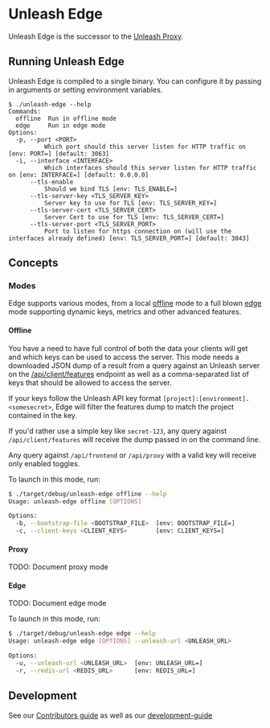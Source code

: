 # Unleash Edge

Unleash Edge is the successor to the [Unleash Proxy](https://docs.getunleash.io/how-to/how-to-run-the-unleash-proxy).

## Running Unleash Edge

Unleash Edge is compiled to a single binary. You can configure it by passing in arguments or setting environment variables.

```shell
$ ./unleash-edge --help
Commands:
  offline  Run in offline mode
  edge     Run in edge mode
Options:
  -p, --port <PORT>
          Which port should this server listen for HTTP traffic on [env: PORT=] [default: 3063]
  -i, --interface <INTERFACE>
          Which interfaces should this server listen for HTTP traffic on [env: INTERFACE=] [default: 0.0.0.0]
      --tls-enable
          Should we bind TLS [env: TLS_ENABLE=]
      --tls-server-key <TLS_SERVER_KEY>
          Server key to use for TLS [env: TLS_SERVER_KEY=]
      --tls-server-cert <TLS_SERVER_CERT>
          Server Cert to use for TLS [env: TLS_SERVER_CERT=]
      --tls-server-port <TLS_SERVER_PORT>
          Port to listen for https connection on (will use the interfaces already defined) [env: TLS_SERVER_PORT=] [default: 3043]
```

## Concepts

### Modes

Edge supports various modes, from a local [offline](#offline) mode to a full blown [edge](#edge) mode supporting dynamic keys, metrics and other advanced features.

#### Offline

You have a need to have full control of both the data your clients will get and which keys can be used to access the server. This mode needs a downloaded JSON dump of a result from a query against an Unleash server on the [/api/client/features](https://docs.getunleash.io/reference/api/unleash/get-client-feature) endpoint as well as a comma-separated list of keys that should be allowed to access the server.

If your keys follow the Unleash API key format `[project]:[environment].<somesecret>`, Edge will filter the features dump to match the project contained in the key.

If you'd rather use a simple key like `secret-123`, any query against `/api/client/features` will receive the dump passed in on the command line.

Any query against `/api/frontend` or `/api/proxy` with a valid key will receive only enabled toggles.

To launch in this mode, run:

```bash
$ ./target/debug/unleash-edge offline --help
Usage: unleash-edge offline [OPTIONS]

Options:
  -b, --bootstrap-file <BOOTSTRAP_FILE>  [env: BOOTSTRAP_FILE=]
  -c, --client-keys <CLIENT_KEYS>        [env: CLIENT_KEYS=]

```

#### Proxy

TODO: Document proxy mode

#### Edge

TODO: Document edge mode

To launch in this mode, run:

```bash
$ ./target/debug/unleash-edge edge --help
Usage: unleash-edge edge [OPTIONS] --unleash-url <UNLEASH_URL>

Options:
  -u, --unleash-url <UNLEASH_URL>  [env: UNLEASH_URL=]
  -r, --redis-url <REDIS_URL>      [env: REDIS_URL=]

```

## Development

See our [Contributors guide](./CONTRIBUTING.md) as well as our [development-guide](./development-guide.md)
